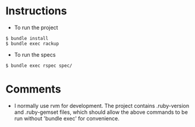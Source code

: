 Instructions
============

* To run the project

```
$ bundle install
$ bundle exec rackup
```

* To run the specs

```
$ bundle exec rspec spec/
```

Comments
========

* I normally use rvm for development. The project contains .ruby-version and .ruby-gemset files,
  which should allow the above commands to be run without 'bundle exec' for convenience.
